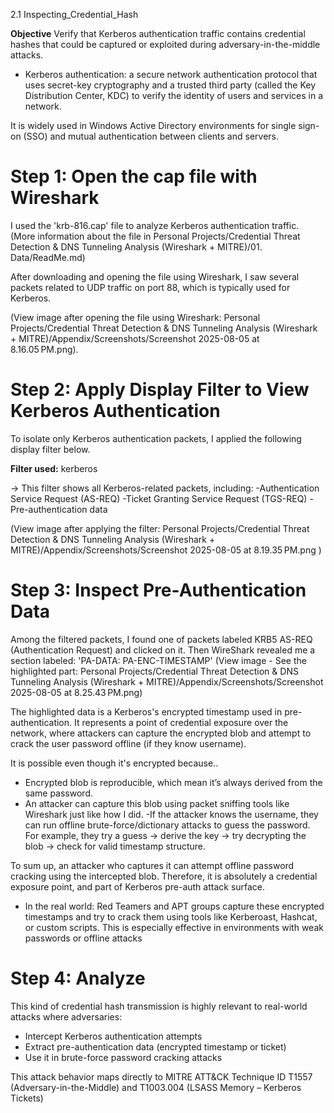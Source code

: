 2.1 Inspecting_Credential_Hash

**Objective**
Verify that Kerberos authentication traffic contains credential hashes that could be captured or exploited during adversary-in-the-middle attacks. 

* Kerberos authentication: a secure network authentication protocol that uses secret-key cryptography and a trusted third party (called the Key Distribution Center, KDC) to verify the identity of users and services in a network.

It is widely used in Windows Active Directory environments for single sign-on (SSO) and mutual authentication between clients and servers. 


# Step 1:  Open the cap file with Wireshark
I used the 'krb-816.cap' file to analyze Kerberos authentication traffic. (More information about the file in Personal Projects/Credential Threat Detection & DNS Tunneling Analysis (Wireshark + MITRE)/01. Data/ReadMe.md)

After downloading and opening the file using Wireshark, I saw several packets related to UDP traffic on port 88, which is typically used for Kerberos. 

(View image after opening the file using Wireshark: Personal Projects/Credential Threat Detection & DNS Tunneling Analysis (Wireshark + MITRE)/Appendix/Screenshots/Screenshot 2025-08-05 at 8.16.05 PM.png). 

# Step 2: Apply Display Filter to View Kerberos Authentication
To isolate only Kerberos authentication packets, I applied the following display filter below.

**Filter used:** 
kerberos
 

-> 
This filter shows all Kerberos-related packets, including:
-Authentication Service Request (AS-REQ)
-Ticket Granting Service Request (TGS-REQ)
-Pre-authentication data 

(View image after applying the filter: Personal Projects/Credential Threat Detection & DNS Tunneling Analysis (Wireshark + MITRE)/Appendix/Screenshots/Screenshot 2025-08-05 at 8.19.35 PM.png )


#  Step 3: Inspect Pre-Authentication Data
Among the filtered packets, I found one of packets labeled KRB5 AS-REQ (Authentication Request) and clicked on it. 
Then WireShark revealed me a section labeled: 'PA-DATA: PA-ENC-TIMESTAMP'
(View image - See the highlighted part: Personal Projects/Credential Threat Detection & DNS Tunneling Analysis (Wireshark + MITRE)/Appendix/Screenshots/Screenshot 2025-08-05 at 8.25.43 PM.png)
 

The highlighted data is a Kerberos's encrypted timestamp used in pre-authentication. It represents a point of credential exposure over the network, where attackers can capture the encrypted blob and attempt to crack the user password offline (if they know username). 

It is possible even though it's encrypted because.. 
- Encrypted blob is reproducible, which mean it’s always derived from the same password.
- An attacker can capture this blob using packet sniffing tools like Wireshark just like how I did.
-If the attacker knows the username, they can run offline brute-force/dictionary attacks to guess the password. For example, they
try a guess -> derive the key -> try decrypting the blob ->  check for valid timestamp structure.


To sum up, an attacker who captures it can attempt offline password cracking using the intercepted blob.
Therefore, it is absolutely a credential exposure point, and part of Kerberos pre-auth attack surface. 

 

- In the real world:
Red Teamers and APT groups capture these encrypted timestamps and try to crack them using tools like Kerberoast, Hashcat, or custom scripts. 
This is especially effective in environments with weak passwords or offline attacks 



# Step 4: Analyze
This kind of credential hash transmission is highly relevant to real-world attacks where adversaries:
- Intercept Kerberos authentication attempts
- Extract pre-authentication data (encrypted timestamp or ticket)
- Use it in brute-force password cracking attacks

This attack behavior maps directly to MITRE ATT&CK Technique ID T1557 (Adversary-in-the-Middle) and 
T1003.004 (LSASS Memory – Kerberos Tickets)	 

 